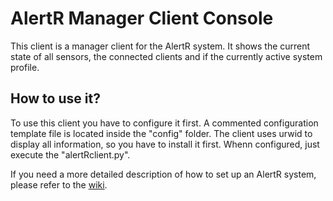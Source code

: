 # AlertR Manager Client Console

This client is a manager client for the AlertR system. It shows the current state of all sensors, the connected clients and if the currently active system profile.


## How to use it?

To use this client you have to configure it first. A commented configuration template file is located inside the "config" folder. The client uses urwid to display all information, so you have to install it first. Whenn configured, just execute the "alertRclient.py".

If you need a more detailed description of how to set up an AlertR system, please refer to the [wiki](https://github.com/sqall01/alertR/wiki).